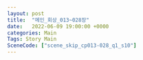 ```yaml
---
layout: post
title:  "메인_회상_013~028장"
date:   2022-06-09 19:00:00 +0000
categories: Main
Tags: Story Main
SceneCode: ["scene_skip_cp013-028_q1_s10"]
---
```

